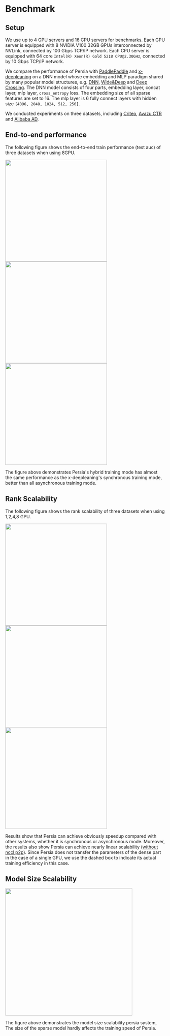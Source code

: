 Benchmark
======

## Setup

We use up to 4 GPU servers and 16 CPU servers for benchmarks. Each GPU server is equipped with 8 NVIDIA V100 32GB GPUs interconnected by NVLink, connected by 100 Gbps TCP/IP network. Each CPU server is equipped with 64 core `Intel(R) Xeon(R) Gold 5218 CPU@2.30GHz`, connected by 10 Gbps TCP/IP network.

We compare the performance of Persia with [PaddlePaddle](https://github.com/PaddlePaddle/Paddle) and [x-deepleaning](https://github.com/alibaba/x-deeplearning) on a DNN model whose embedding and MLP paradigm shared by many popular model structures, e.g. [DNN](https://dl.acm.org/doi/10.1145/2959100.2959190), [Wide&Deep](https://dl.acm.org/doi/abs/10.1145/2988450.2988454) and [Deep Crossing](https://dl.acm.org/doi/10.1145/2939672.2939704). The DNN model consists of four parts, embedding layer, concat layer, mlp layer, `cross_entropy` loss. The embedding size of all sparse features are set to 16. The mlp layer is 6 fully connect layers with hidden size `[4096, 2048, 1024, 512, 256]`.

We conducted experiments on three datasets, including [Criteo](https://www.kaggle.com/c/criteo-display-ad-challenge), [Avazu CTR](https://www.kaggle.com/c/avazu-ctr-prediction) and [Alibaba AD](https://www.kaggle.com/pavansanagapati/ad-displayclick-data-on-taobaocom).

## End-to-end performance

The following figure shows the end-to-end train performance (test auc) of three datasets when using 8GPU.

<img src="https://github.com/PersiaML/paper-experiments/blob/main/img/AUC%20on%20Criteo%20Dataset.png" width="320"><img src="https://github.com/PersiaML/paper-experiments/blob/main/img/AUC%20on%20Avazu%20CTR%20Dataset.png" width="320"><img src="https://github.com/PersiaML/paper-experiments/blob/main/img/AUC%20on%20Alibaba%20AD%20Dataset.png" width="320">

The figure above demonstrates Persia's hybrid training mode has almost the same performance as the x-deepleaning's synchronous training mode, better than all asynchronous training mode.

## Rank Scalability

The following figure shows the rank scalability of three datasets when using 1,2,4,8 GPU.

<img src="https://github.com/PersiaML/paper-experiments/blob/main/img/Scalibility%20on%20Criteo%20Dataset.png" width="320"><img src="https://github.com/PersiaML/paper-experiments/blob/main/img/Scalibility%20on%20Avazu%20CTR%20Dataset.png" width="320"><img src="https://github.com/PersiaML/paper-experiments/blob/main/img/Scalibility%20on%20Alibaba%20AD%20Dataset.png" width="320">

Results show that Persia can achieve obviously speedup compared with other systems, whether it is synchronous or asynchronous mode. Moreover, the results also show Persia can achieve nearly linear scalability ([without nccl p2p](https://docs.nvidia.com/deeplearning/nccl/user-guide/docs/env.html#nccl-p2p-disable)). Since Persia does not transfer the parameters of the dense part in the case of a single GPU, we use the dashed box to indicate its actual training efficiency in this case.

## Model Size Scalability

<img src="https://github.com/PersiaML/paper-experiments/blob/main/img/persia_model_scalability.png" width="400">

The figure above demonstrates the model size scalability persia system, The size of the sparse model hardly affects the training speed of Persia.